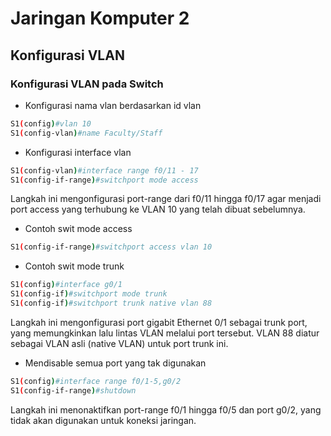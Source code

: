 # Jaringan Komputer 2

## Konfigurasi VLAN

### Konfigurasi VLAN pada Switch
- Konfigurasi nama vlan berdasarkan id vlan
```sh
S1(config)#vlan 10
S1(config-vlan)#name Faculty/Staff
```
- Konfigurasi interface vlan
```sh
S1(config-vlan)#interface range f0/11 - 17
S1(config-if-range)#switchport mode access
```

Langkah ini mengonfigurasi port-range dari f0/11 hingga f0/17 agar menjadi port access yang terhubung ke VLAN 10 yang telah dibuat sebelumnya.

- Contoh swit mode access
```sh
S1(config-if-range)#switchport access vlan 10
```
- Contoh swit mode trunk
```sh
S1(config)#interface g0/1
S1(config-if)#switchport mode trunk
S1(config-if)#switchport trunk native vlan 88
```

Langkah ini mengonfigurasi port gigabit Ethernet 0/1 sebagai trunk port, yang memungkinkan lalu lintas VLAN melalui port tersebut. VLAN 88 diatur sebagai VLAN asli (native VLAN) untuk port trunk ini.

- Mendisable semua port yang tak digunakan
```sh
S1(config)#interface range f0/1-5,g0/2
S1(config-if-range)#shutdown
```

Langkah ini menonaktifkan port-range f0/1 hingga f0/5 dan port g0/2, yang tidak akan digunakan untuk koneksi jaringan.
